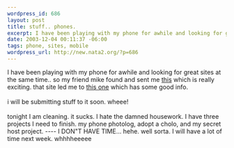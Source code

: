 ```yaml
--- 
wordpress_id: 686
layout: post
title: stuff.. phones.
excerpt: I have been playing with my phone for awhile and looking for great sites at the same time.. so my friend mike found and sent me this which is really exciting. that site led me to this one which has some good info. i will be submitting stuff to it soon. wheee!tonight I am cleaning. i...
date: 2003-12-04 00:11:37 -06:00
tags: phone, sites, mobile
wordpress_url: http://new.nata2.org/?p=686
---
```

I have been playing with my phone for awhile and looking for great sites at the same time.. so my friend mike found and sent me <a href="http://www.mobilewhack.com/">this</a> which is really exciting. that site led me to <a href="http://www.russellbeattie.com/notebook/">this one</a> which has some good info. <br/><br/>i will be submitting stuff to it soon. wheee!<br/><br/>tonight I am cleaning. it sucks. I hate the damned housework. I have three projects I need to finish. my phone photolog, adopt a cholo, and my secret host project. ---- I DON"T HAVE TIME... hehe. well sorta. I will have a lot of time next week. whhhheeeee

